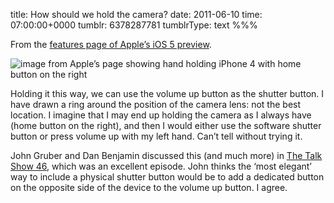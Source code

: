 title: How should we hold the camera?
date: 2011-06-10
time: 07:00:00+0000
tumblr: 6378287781
tumblrType: text
%%%

From the [features page of Apple’s iOS 5 preview][A].

![image from Apple’s page showing hand holding iPhone 4 with home button on the right](tumblr_lmkazpV80P1qb1802.png)

Holding it this way, we can use the volume up button as the shutter button. I have drawn a ring around the position of the camera lens: not the best location. I imagine that I may end up holding the camera as I always have (home button on the right), and then I would either use the software shutter button or press volume up with my left hand. Can’t tell without trying it. 

John Gruber and Dan Benjamin discussed this (and much more) in [The Talk Show 46][TS], which was an excellent episode. John thinks the ‘most elegant’ way to include a physical shutter button would be to add a dedicated button on the opposite side of the device to the volume up button. I agree. 

[TS]: http://5by5.tv/talkshow/46

[A]: http://www.apple.com/uk/ios/ios5/features.html#camera
